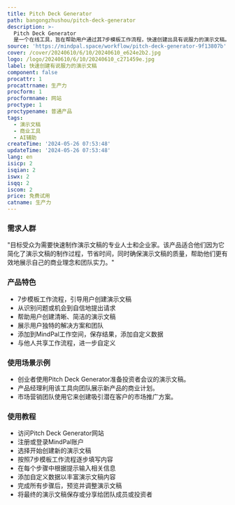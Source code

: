 ```yaml
---
title: Pitch Deck Generator
path: bangongzhushou/pitch-deck-generator
description: >-
  Pitch Deck Generator
  是一个在线工具，旨在帮助用户通过其7步模板工作流程，快速创建出具有说服力的演示文稿。它从识别问题或机会到自信地提出请求，通过引导性的提示帮助用户创建清晰、简洁的演示，展示其独特的解决方案和团队。
source: 'https://mindpal.space/workflow/pitch-deck-generator-9f13807b'
cover: /cover/20240610/6/10/20240610_e624e2b2.jpg
logo: /logo/20240610/6/10/20240610_c271459e.jpg
label: 快速创建有说服力的演示文稿
component: false
procattr: 1
procattrname: 生产力
procform: 1
procformname: 网站
proctype: 1
proctypename: 普通产品
tags:
  - 演示文稿
  - 商业工具
  - AI辅助
createTime: '2024-05-26 07:53:48'
updateTime: '2024-05-26 07:53:48'
lang: en
isicp: 2
isqian: 2
iswx: 2
isqq: 2
iscom: 2
price: 免费试用
catname: 生产力
---
```




### 需求人群
"目标受众为需要快速制作演示文稿的专业人士和企业家。该产品适合他们因为它简化了演示文稿的制作过程，节省时间，同时确保演示文稿的质量，帮助他们更有效地展示自己的商业理念和团队实力。"

### 产品特色
* 7步模板工作流程，引导用户创建演示文稿
* 从识别问题或机会到自信地提出请求
* 帮助用户创建清晰、简洁的演示文稿
* 展示用户独特的解决方案和团队
* 添加到MindPal工作空间，保存结果，添加自定义数据
* 与他人共享工作流程，进一步自定义

### 使用场景示例
* 创业者使用Pitch Deck Generator准备投资者会议的演示文稿。
* 产品经理利用该工具向团队展示新产品的商业计划。
* 市场营销团队使用它来创建吸引潜在客户的市场推广方案。

### 使用教程
* 访问Pitch Deck Generator网站
* 注册或登录MindPal账户
* 选择开始创建新的演示文稿
* 按照7步模板工作流程逐步填写内容
* 在每个步骤中根据提示输入相关信息
* 添加自定义数据以丰富演示文稿内容
* 完成所有步骤后，预览并调整演示文稿
* 将最终的演示文稿保存或分享给团队成员或投资者

  
